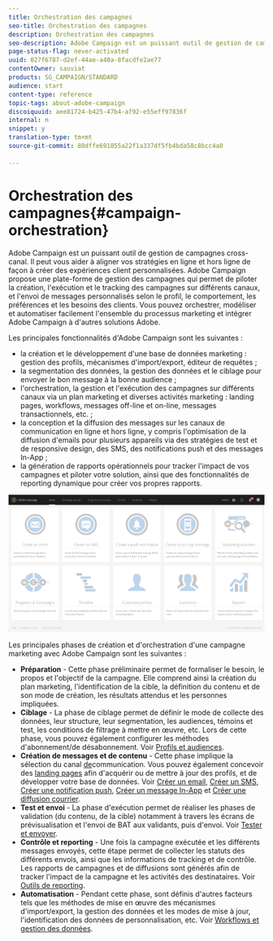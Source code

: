 ```yaml
---
title: Orchestration des campagnes
seo-title: Orchestration des campagnes
description: Orchestration des campagnes
seo-description: Adobe Campaign est un puissant outil de gestion de campagnes cross-canal. Il peut vous aider à aligner vos stratégies en ligne et hors ligne de façon à créer des expériences client personnalisées.
page-status-flag: never-activated
uuid: 027f6787-d2ef-44ae-a40a-8facdfe2ae77
contentOwner: sauviat
products: SG_CAMPAIGN/STANDARD
audience: start
content-type: reference
topic-tags: about-adobe-campaign
discoiquuid: aee81724-b425-47b4-af92-e55eff97836f
internal: n
snippet: y
translation-type: tm+mt
source-git-commit: 80dffe691855a22f1a337df5fb4bda58c8bcc4a0

---
```



# Orchestration des campagnes{#campaign-orchestration}

Adobe Campaign est un puissant outil de gestion de campagnes cross-canal. Il peut vous aider à aligner vos stratégies en ligne et hors ligne de façon à créer des expériences client personnalisées. Adobe Campaign propose une plate-forme de gestion des campagnes qui permet de piloter la création, l'exécution et le tracking des campagnes sur différents canaux, et l'envoi de messages personnalisés selon le profil, le comportement, les préférences et les besoins des clients. Vous pouvez orchestrer, modéliser et automatiser facilement l'ensemble du processus marketing et intégrer Adobe Campaign à d'autres solutions Adobe.

Les principales fonctionnalités d'Adobe Campaign sont les suivantes :

* la création et le développement d'une base de données marketing : gestion des profils, mécanismes d'import/export, éditeur de requêtes ;
* la segmentation des données, la gestion des données et le ciblage pour envoyer le bon message à la bonne audience ;
* l'orchestration, la gestion et l'exécution des campagnes sur différents canaux via un plan marketing et diverses activités marketing : landing pages, workflows, messages off-line et on-line, messages transactionnels, etc. ;
* la conception et la diffusion des messages sur les canaux de communication en ligne et hors ligne, y compris l'optimisation de la diffusion d'emails pour plusieurs appareils via des stratégies de test et de responsive design, des SMS, des notifications push et des messages In-App ;
* la génération de rapports opérationnels pour tracker l'impact de vos campagnes et piloter votre solution, ainsi que des fonctionnalités de reporting dynamique pour créer vos propres rapports.

![](assets/overview_home_page.png)

Les principales phases de création et d'orchestration d'une campagne marketing avec Adobe Campaign sont les suivantes :

* **Préparation** - Cette phase préliminaire permet de formaliser le besoin, le propos et l'objectif de la campagne. Elle comprend ainsi la création du plan marketing, l'identification de la cible, la définition du contenu et de son mode de création, les résultats attendus et les personnes impliquées.
* **Ciblage** - La phase de ciblage permet de définir le mode de collecte des données, leur structure, leur segmentation, les audiences, témoins et test, les conditions de filtrage à mettre en œuvre, etc. Lors de cette phase, vous pouvez également configurer les méthodes d'abonnement/de désabonnement. Voir [Profils et audiences](../../audiences/using/about-profiles.md).
* **Création de messages et de contenu** - Cette phase implique la sélection du canal [de](../../channels/using/discovering-communication-channels.md)communication. Vous pouvez également concevoir des [landing pages](../../channels/using/about-landing-page-content-design.md) afin d'acquérir ou de mettre à jour des profils, et de développer votre base de données. Voir [Créer un email](../../channels/using/creating-an-email.md), [Créer un SMS](../../channels/using/creating-an-sms-message.md), [Créer une notification push](../../channels/using/preparing-and-sending-a-push-notification.md), [Créer un message In-App](../../channels/using/about-in-app-messaging.md) et [Créer une diffusion courrier](../../channels/using/creating-the-direct-mail.md).
* **Test et envoi** - La phase d'exécution permet de réaliser les phases de validation (du contenu, de la cible) notamment à travers les écrans de prévisualisation et l'envoi de BAT aux validants, puis d'envoi. Voir [Tester et envoyer](../../sending/using/about-sending-messages-with-campaign.md).
* **Contrôle et reporting** - Une fois la campagne exécutée et les différents messages envoyés, cette étape permet de collecter les statuts des différents envois, ainsi que les informations de tracking et de contrôle. Les rapports de campagnes et de diffusions sont générés afin de tracker l'impact de la campagne et les activités des destinataires. Voir [Outils de reporting](../../reporting/using/about-dynamic-reports.md).
* **Automatisation** - Pendant cette phase, sont définis d'autres facteurs tels que les méthodes de mise en œuvre des mécanismes d'import/export, la gestion des données et les modes de mise à jour, l'identification des données de personnalisation, etc. Voir [Workflows et gestion des données](../../automating/using/workflow-data-and-processes.md).

